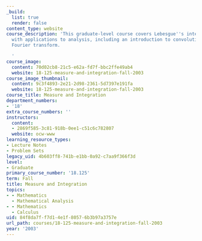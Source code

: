 ```yaml
---
_build:
  list: true
  render: false
content_type: website
course_description: 'This graduate-level course covers Lebesgue''s integration theory
  with applications to analysis, including an introduction to convolution and the
  Fourier transform.

  '
course_image:
  content: 70d02cb8-21c5-e62a-fd7f-bbc2ffe49ab4
  website: 18-125-measure-and-integration-fall-2003
course_image_thumbnail:
  content: 9c3f4893-2e21-2d98-2361-5d7397e191fa
  website: 18-125-measure-and-integration-fall-2003
course_title: Measure and Integration
department_numbers:
- '18'
extra_course_numbers: ''
instructors:
  content:
  - 2869f585-3c81-918b-0ee1-c51c6c782807
  website: ocw-www
learning_resource_types:
- Lecture Notes
- Problem Sets
legacy_uid: 4b603ff8-741b-e1bb-0a92-c7aa9f366f3d
level:
- Graduate
primary_course_number: '18.125'
term: Fall
title: Measure and Integration
topics:
- - Mathematics
  - Mathematical Analysis
- - Mathematics
  - Calculus
uid: 84f8da7f-f7d1-4e1f-8057-6b3b97a3757e
url_path: courses/18-125-measure-and-integration-fall-2003
year: '2003'
---
```

